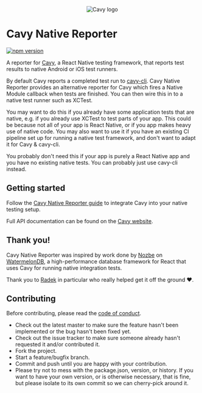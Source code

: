 <p align="center">
  <img src='https://cloud.githubusercontent.com/assets/126989/22546798/6cf18938-e936-11e6-933f-da756b9ee7b8.png' alt='Cavy logo' />
</p>

# Cavy Native Reporter

[![npm version](https://badge.fury.io/js/cavy-native-reporter.svg)](https://badge.fury.io/js/cavy-native-reporter)

A reporter for [Cavy], a React Native testing framework, that reports test
results to native Android or iOS test runners.

By default Cavy reports a completed test run to [cavy-cli][cli].
Cavy Native Reporter provides an alternative reporter for Cavy which fires
a Native Module callback when tests are finished. You can then wire this
in to a native test runner such as XCTest.

You may want to do this if you already have some application tests that are
native, e.g. if you already use XCTest to test parts of your app. This could
be because not all of your app is React Native, or if you app makes heavy
use of native code. You may also want to use it if you have an existing
CI pipeline set up for running a native test framework, and don't want to
adapt it for Cavy & cavy-cli.

You probably don't need this if your app is purely a React Native app
and you have no existing native tests. You can probably just use cavy-cli
instead.

## Getting started
Follow the [Cavy Native Reporter guide](https://cavy.app/docs/guides/cavy-native-reporter/installing-and-usage) to integrate Cavy into your native testing setup.

Full API documentation can be found on the [Cavy website](https://cavy.app/docs/api/cavy-native-reporter).

## Thank you!
Cavy Native Reporter was inspired by work done by [Nozbe](https://nozbe.com) on
[WatermelonDB](https://github.com/Nozbe/WatermelonDB), a high-performance
database framework for React that uses Cavy for running native integration
tests.

Thank you to [Radek](https://github.com/radex) in particular who really helped
get it off the ground :heart:.

## Contributing
Before contributing, please read the [code of conduct](CODE_OF_CONDUCT.md).
- Check out the latest master to make sure the feature hasn't been implemented
  or the bug hasn't been fixed yet.
- Check out the issue tracker to make sure someone already hasn't requested it
  and/or contributed it.
- Fork the project.
- Start a feature/bugfix branch.
- Commit and push until you are happy with your contribution.
- Please try not to mess with the package.json, version, or history. If you
  want to have your own version, or is otherwise necessary, that is fine, but
  please isolate to its own commit so we can cherry-pick around it.

[cavy]: https://github.com/pixielabs/cavy
[cli]: https://github.com/pixielabs/cavy-cli
